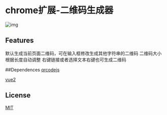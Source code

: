 # chrome扩展-二维码生成器

![img](https://github.com/mkanako/chrome_extension_qrcode/blob/master/Screenshot.png?raw=true)

## Features
默认生成当前页面二维码，可在输入框修改生成其他字符串的二维码
二维码大小根据长度自动调整
右键链接或者选择文本右键也可生成二维码

##Dependences
[qrcodejs](https://github.com/davidshimjs/qrcodejs)

[vue2](https://github.com/vuejs/vue)

## License
[MIT](https://github.com/mkanako/chrome_extension_qrcode/blob/master/LICENSE)